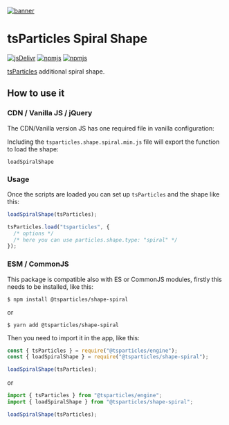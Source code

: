 [![banner](https://particles.js.org/images/banner3.png)](https://particles.js.org)

# tsParticles Spiral Shape

[![jsDelivr](https://data.jsdelivr.com/v1/package/npm/@tsparticles/shape-spiral/badge)](https://www.jsdelivr.com/package/npm/@tsparticles/shape-spiral)
[![npmjs](https://badge.fury.io/js/@tsparticles/shape-spiral.svg)](https://www.npmjs.com/package/@tsparticles/shape-spiral)
[![npmjs](https://img.shields.io/npm/dt/@tsparticles/shape-spiral)](https://www.npmjs.com/package/@tsparticles/shape-spiral)

[tsParticles](https://github.com/matteobruni/tsparticles) additional spiral shape.

## How to use it

### CDN / Vanilla JS / jQuery

The CDN/Vanilla version JS has one required file in vanilla configuration:

Including the `tsparticles.shape.spiral.min.js` file will export the function to load the shape:

```text
loadSpiralShape
```

### Usage

Once the scripts are loaded you can set up `tsParticles` and the shape like this:

```javascript
loadSpiralShape(tsParticles);

tsParticles.load("tsparticles", {
  /* options */
  /* here you can use particles.shape.type: "spiral" */
});
```

### ESM / CommonJS

This package is compatible also with ES or CommonJS modules, firstly this needs to be installed, like this:

```shell
$ npm install @tsparticles/shape-spiral
```

or

```shell
$ yarn add @tsparticles/shape-spiral
```

Then you need to import it in the app, like this:

```javascript
const { tsParticles } = require("@tsparticles/engine");
const { loadSpiralShape } = require("@tsparticles/shape-spiral");

loadSpiralShape(tsParticles);
```

or

```javascript
import { tsParticles } from "@tsparticles/engine";
import { loadSpiralShape } from "@tsparticles/shape-spiral";

loadSpiralShape(tsParticles);
```
